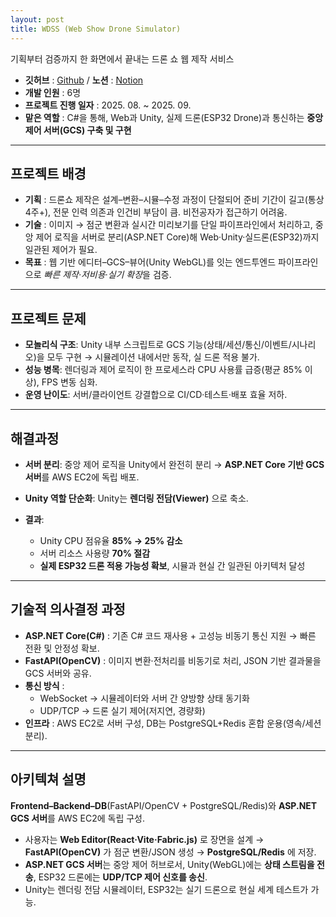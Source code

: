 ```yaml
---
layout: post
title: WDSS (Web Show Drone Simulator)
---
```


기획부터 검증까지 한 화면에서 끝내는 드론 쇼 웹 제작 서비스

- **깃허브** : [Github](https://github.com/MW-1st) / **노션** : [Notion](https://www.notion.so/WDSS-Project-DroneFactory-2519421e3b718077a932da9270ab6944?source=copy_link)
- **개발 인원** : 6명
- **프로젝트 진행 일자** : 2025. 08. ~ 2025. 09.
- **맡은 역할** : C#을 통해, Web과 Unity, 실제 드론(ESP32 Drone)과 통신하는 **중앙 제어 서버(GCS) 구축 및 구현**

---

## 프로젝트 배경

- **기획** : 드론쇼 제작은 설계–변환–시뮬–수정 과정이 단절되어 준비 기간이 길고(통상 4주+), 전문 인력 의존과 인건비 부담이 큼. 비전공자가 접근하기 어려움.
- **기술** : 이미지 → 점군 변환과 실시간 미리보기를 단일 파이프라인에서 처리하고, 중앙 제어 로직을 서버로 분리(ASP.NET Core)해 Web·Unity·실드론(ESP32)까지 일관된 제어가 필요.
- **목표** : 웹 기반 에디터–GCS–뷰어(Unity WebGL)를 잇는 엔드투엔드 파이프라인으로 *빠른 제작·저비용·실기 확장*을 검증.

---

## 프로젝트 문제

- **모놀리식 구조**: Unity 내부 스크립트로 GCS 기능(상태/세션/통신/이벤트/시나리오)을 모두 구현 → 시뮬레이션 내에서만 동작, 실 드론 적용 불가.
- **성능 병목**: 렌더링과 제어 로직이 한 프로세스라 CPU 사용률 급증(평균 85% 이상), FPS 변동 심화.
- **운영 난이도**: 서버/클라이언트 강결합으로 CI/CD·테스트·배포 효율 저하.

---

## 해결과정

- **서버 분리**: 중앙 제어 로직을 Unity에서 완전히 분리 → **ASP.NET Core 기반 GCS 서버**를 AWS EC2에 독립 배포.
- **Unity 역할 단순화**: Unity는 **렌더링 전담(Viewer)** 으로 축소.

- **결과**:
  - Unity CPU 점유율 **85% → 25% 감소**
  - 서버 리소스 사용량 **70% 절감**
  - **실제 ESP32 드론 적용 가능성 확보**, 시뮬과 현실 간 일관된 아키텍처 달성

---

## 기술적 의사결정 과정

- **ASP.NET Core(C#)** : 기존 C# 코드 재사용 + 고성능 비동기 통신 지원 → 빠른 전환 및 안정성 확보.
- **FastAPI(OpenCV)** : 이미지 변환·전처리를 비동기로 처리, JSON 기반 결과물을 GCS 서버와 공유.
- **통신 방식** :
  - WebSocket → 시뮬레이터와 서버 간 양방향 상태 동기화
  - UDP/TCP → 드론 실기 제어(저지연, 경량화)
- **인프라** : AWS EC2로 서버 구성, DB는 PostgreSQL+Redis 혼합 운용(영속/세션 분리).

---

## 아키텍쳐 설명

**Frontend–Backend–DB**(FastAPI/OpenCV + PostgreSQL/Redis)와 **ASP.NET GCS 서버**를 AWS EC2에 독립 구성.

- 사용자는 **Web Editor(React·Vite·Fabric.js)** 로 장면을 설계 → **FastAPI(OpenCV)** 가 점군 변환/JSON 생성 → **PostgreSQL/Redis** 에 저장.
- **ASP.NET GCS 서버**는 중앙 제어 허브로서, Unity(WebGL)에는 **상태 스트림을 전송**, ESP32 드론에는 **UDP/TCP 제어 신호를 송신**.
- Unity는 렌더링 전담 시뮬레이터, ESP32는 실기 드론으로 현실 세계 테스트가 가능.
